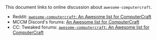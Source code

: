 <!--
SPDX-FileCopyrightText: 2024 awesome-computercraft contributors

SPDX-License-Identifier: CC-BY-SA-4.0
-->

This document links to online discussion about `awesome-computercraft`.

- Reddit: [`awesome-computercraft`: An Awesome list for ComputerCraft](https://www.reddit.com/r/ComputerCraft/comments/yxh7rt)
- MCCM Discord's forums: [An Awesome list for ComputerCraft](https://discord.com/channels/477910221872824320/1021209418223857745)
- CC: Tweaked forums: [`awesome-computercraft`: An Awesome list for ComputerCraft](https://forums.computercraft.cc/index.php?topic=483)
